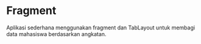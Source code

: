 # Fragment
Aplikasi sederhana menggunakan fragment dan TabLayout untuk membagi data mahasiswa berdasarkan angkatan. 
